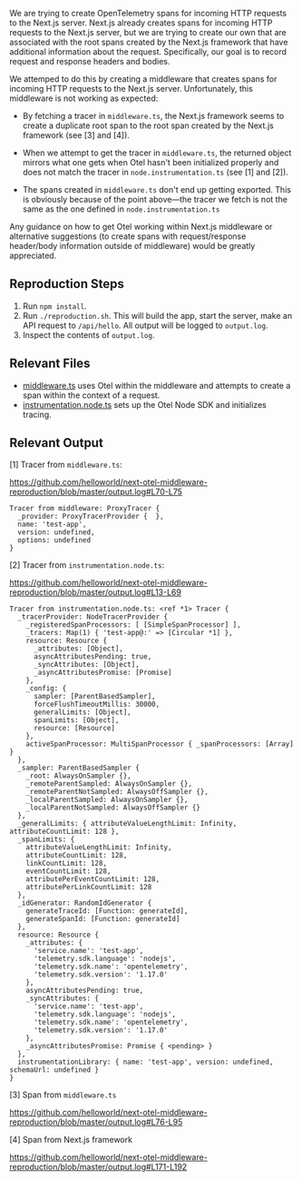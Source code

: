 We are trying to create OpenTelemetry spans for incoming HTTP requests to the Next.js server. Next.js already creates spans for incoming HTTP requests to the Next.js server, but we are trying to create our own that are associated with the root spans created by the Next.js framework that have additional information about the request. Specifically, our goal is to record request and response headers and bodies.

We attemped to do this by creating a middleware that creates spans for incoming HTTP requests to the Next.js server. Unfortunately, this middleware is not working as expected:

- By fetching a tracer in `middleware.ts`, the Next.js framework seems to create a duplicate root span to the root span created by the Next.js framework (see [3] and [4]).

- When we attempt to get the tracer in `middleware.ts`, the returned object mirrors what one gets when Otel hasn't been initialized properly and does not match the tracer in `node.instrumentation.ts` (see [1] and [2]).

- The spans created in `middleware.ts` don't end up getting exported. This is obviously because of the point above—the tracer we fetch is not the same as the one defined in `node.instrumentation.ts`

Any guidance on how to get Otel working within Next.js middleware or alternative suggestions (to create spans with request/response header/body information outside of middleware) would be greatly appreciated.

## Reproduction Steps

1. Run `npm install`.
2. Run `./reproduction.sh`. This will build the app, start the server, make an API request to `/api/hello`. All output will be logged to `output.log`.
3. Inspect the contents of `output.log`.

## Relevant Files

- [middleware.ts](src/middleware.ts) uses Otel within the middleware and attempts to create a span within the context of a request.
- [instrumentation.node.ts](src/instrumentation.node.ts) sets up the Otel Node SDK and initializes tracing.

## Relevant Output

[1] Tracer from `middleware.ts`:

https://github.com/helloworld/next-otel-middleware-reproduction/blob/master/output.log#L70-L75

```
Tracer from middleware: ProxyTracer {
  _provider: ProxyTracerProvider {  },
  name: 'test-app',
  version: undefined,
  options: undefined
}
```

[2] Tracer from `instrumentation.node.ts`:

https://github.com/helloworld/next-otel-middleware-reproduction/blob/master/output.log#L13-L69

```
Tracer from instrumentation.node.ts: <ref *1> Tracer {
  _tracerProvider: NodeTracerProvider {
    _registeredSpanProcessors: [ [SimpleSpanProcessor] ],
    _tracers: Map(1) { 'test-app@:' => [Circular *1] },
    resource: Resource {
      _attributes: [Object],
      asyncAttributesPending: true,
      _syncAttributes: [Object],
      _asyncAttributesPromise: [Promise]
    },
    _config: {
      sampler: [ParentBasedSampler],
      forceFlushTimeoutMillis: 30000,
      generalLimits: [Object],
      spanLimits: [Object],
      resource: [Resource]
    },
    activeSpanProcessor: MultiSpanProcessor { _spanProcessors: [Array] }
  },
  _sampler: ParentBasedSampler {
    _root: AlwaysOnSampler {},
    _remoteParentSampled: AlwaysOnSampler {},
    _remoteParentNotSampled: AlwaysOffSampler {},
    _localParentSampled: AlwaysOnSampler {},
    _localParentNotSampled: AlwaysOffSampler {}
  },
  _generalLimits: { attributeValueLengthLimit: Infinity, attributeCountLimit: 128 },
  _spanLimits: {
    attributeValueLengthLimit: Infinity,
    attributeCountLimit: 128,
    linkCountLimit: 128,
    eventCountLimit: 128,
    attributePerEventCountLimit: 128,
    attributePerLinkCountLimit: 128
  },
  _idGenerator: RandomIdGenerator {
    generateTraceId: [Function: generateId],
    generateSpanId: [Function: generateId]
  },
  resource: Resource {
    _attributes: {
      'service.name': 'test-app',
      'telemetry.sdk.language': 'nodejs',
      'telemetry.sdk.name': 'opentelemetry',
      'telemetry.sdk.version': '1.17.0'
    },
    asyncAttributesPending: true,
    _syncAttributes: {
      'service.name': 'test-app',
      'telemetry.sdk.language': 'nodejs',
      'telemetry.sdk.name': 'opentelemetry',
      'telemetry.sdk.version': '1.17.0'
    },
    _asyncAttributesPromise: Promise { <pending> }
  },
  instrumentationLibrary: { name: 'test-app', version: undefined, schemaUrl: undefined }
}
```

[3] Span from `middleware.ts`

https://github.com/helloworld/next-otel-middleware-reproduction/blob/master/output.log#L76-L95

[4] Span from Next.js framework

https://github.com/helloworld/next-otel-middleware-reproduction/blob/master/output.log#L171-L192
